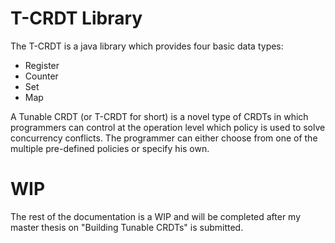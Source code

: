 # T-CRDT Library

The T-CRDT is a java library which provides four basic data types:
+ Register
+ Counter
+ Set
+ Map

A Tunable CRDT (or T-CRDT for short) is a novel type of CRDTs in which programmers can control at the operation level which policy is used to solve concurrency conflicts. The programmer can either choose from one of the multiple pre-defined policies or specify his own.

# WIP

The rest of the documentation is a WIP and will be completed after my master thesis on "Building Tunable CRDTs" is submitted.



